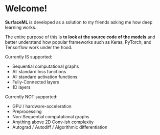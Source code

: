 # Welcome! 
**SurfaceML** is developed as a solution to my friends asking me how deep learning works. 

The entire purpose of this is **to look at the source code of the models** and better understand how 
popular frameworks such as Keras, PyTorch, and Tensorflow work under the hood.

Currently IS supported:
- Sequential computational graphs
- All standard loss functions
- All standard activation functions
- Fully-Connected layers
- 1D layers

Currently NOT supported:
- GPU / hardware-acceleration
- Preprocessing
- Non-Sequential computational graphs
- Anything above 2D Conv-ish complexity
- Autograd / Autodiff / Algorithmic differentiation
